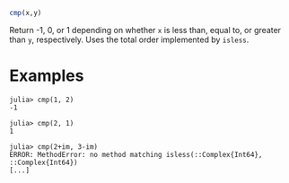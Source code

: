 ```julia
cmp(x,y)
```

Return -1, 0, or 1 depending on whether `x` is less than, equal to, or greater than `y`, respectively. Uses the total order implemented by `isless`.

# Examples

```jldoctest
julia> cmp(1, 2)
-1

julia> cmp(2, 1)
1

julia> cmp(2+im, 3-im)
ERROR: MethodError: no method matching isless(::Complex{Int64}, ::Complex{Int64})
[...]
```
